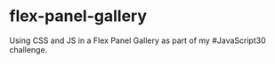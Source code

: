# flex-panel-gallery
Using CSS and JS in a Flex Panel Gallery as part of my #JavaScript30 challenge.
